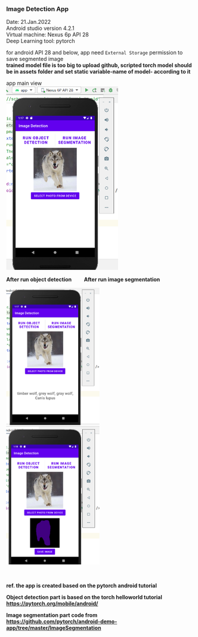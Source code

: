 ### Image Detection App


Date: 21.Jan.2022    
Android studio version 4.2.1  
Virtual machine: Nexus 6p API 28  
Deep Learning tool: pytorch  

for android API 28 and below, app need `External Storage` permission to save segmented image   
**trained model file is too big to upload github, scripted torch model should be in assets folder and set static variable-name of model- according to it**      

app main view  
<img src="id1.PNG" width=300/>
<p><b> 
  After run object detection &nbsp&nbsp&nbsp&nbsp&nbsp&nbsp&nbsp&nbsp After run image segmentation
<b></p>
<p float="left">
  <img src="id2.PNG" width=250 /> &nbsp&nbsp <img src="id3.PNG" width=250 />
</p>

<!--
 run object detection            |  run image segmentation
:-------------------------:|:-------------------------:
![](id2.PNG)  |  ![](id3.PNG)
-->
<br>

ref. the app is created based on the pytorch android tutorial  

Object detection part is based on the torch helloworld tutorial   
https://pytorch.org/mobile/android/

Image segmentation part code from  
https://github.com/pytorch/android-demo-app/tree/master/ImageSegmentation
